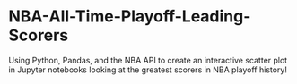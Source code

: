 # NBA-All-Time-Playoff-Leading-Scorers
Using Python, Pandas, and the NBA API to create an interactive scatter plot in Jupyter notebooks looking at the greatest scorers in NBA playoff history!
